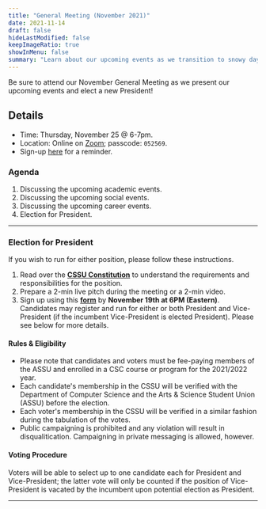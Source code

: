 ```yaml
---
title: "General Meeting (November 2021)"
date: 2021-11-14
draft: false
hideLastModified: false
keepImageRatio: true
showInMenu: false
summary: "Learn about our upcoming events as we transition to snowy days and exam season!"
---
```


Be sure to attend our November General Meeting as we present our upcoming events and elect a new President!

## Details

- Time: Thursday, November 25 @ 6-7pm.
- Location: Online on [Zoom](https://utoronto.zoom.us/j/2551406755); passcode: `052569`.
- Sign-up [here](https://docs.google.com/forms/d/e/1FAIpQLSdAodi066TMWaZsDgT9mJ-6bB_NUJXuOu_DEWOZsSHQDBv4CA/viewform) for a reminder.

### Agenda

1. Discussing the upcoming academic events.
2. Discussing the upcoming social events.
3. Discussing the upcoming career events.
4. Election for President.

---

### Election for President

If you wish to run for either position, please follow these instructions.

1. Read over the **[CSSU Constitution](https://drive.google.com/file/d/1BtoaF5GL-9pxtXPqgN0domckNSJyOE3V/view)** to understand the requirements and responsibilities for the position.
2. Prepare a 2-min live pitch during the meeting or a 2-min video.
3. Sign up using this **[form](https://docs.google.com/forms/d/e/1FAIpQLSdnBS37xEk_B40fXCrrHQSlHmzwasoznfsFJg6IwcJ1owD6aQ/viewform)** by **November 19th at 6PM (Eastern)**. Candidates may register and run for either or both President and Vice-President (if the incumbent Vice-President is elected President). Please see below for more details.

#### Rules & Eligibility

- Please note that candidates and voters must be fee-paying members of the ASSU and enrolled in a CSC course or program for the 2021/2022 year.
- Each candidate's membership in the CSSU will be verified with the Department of Computer Science and the Arts & Science Student Union (ASSU) before the election.
- Each voter's membership in the CSSU will be verified in a similar fashion during the tabulation of the votes.
- Public campaigning is prohibited and any violation will result in disqualitication. Campaigning in private messaging is allowed, however.

#### Voting Procedure

Voters will be able to select up to one candidate each for President and Vice-President; the latter vote will only be counted if the position of Vice-President is vacated by the incumbent upon potential election as President.

---
